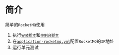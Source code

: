# 简介
简单的`RocketMQ`使用

1. 执行[`安装脚本`](./script/install-single.sh)和[`控制台脚本`](./script/install-docker-console.sh)
1. 在[`application-rocketmq.yml`](./src/test/resources/application-rocketmq.yml)配置`RocketMQ`的`IP`地址
1. 运行单元测试
